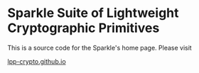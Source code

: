# Sparkle Suite of Lightweight Cryptographic Primitives

This is a source code for the Sparkle's home page. Please visit

[lpp-crypto.github.io](https://lpp-crypto.github.io)
